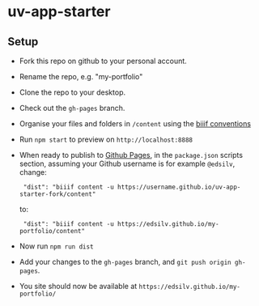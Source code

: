 # uv-app-starter

## Setup

 - Fork this repo on github to your personal account.

 - Rename the repo, e.g. "my-portfolio"

 - Clone the repo to your desktop.

 - Check out the `gh-pages` branch.

 - Organise your files and folders in `/content` using the [biiif conventions](https://github.com/edsilv/biiif/#examples)

 - Run `npm start` to preview on `http://localhost:8888`

 - When ready to publish to [Github Pages](https://pages.github.com/), in the `package.json` scripts section, assuming your Github username is for example `@edsilv`, change:

    ```
     "dist": "biiif content -u https://username.github.io/uv-app-starter-fork/content"
    ```

    to:

    ```
     "dist": "biiif content -u https://edsilv.github.io/my-portfolio/content"
    ```

- Now run `npm run dist`

- Add your changes to the `gh-pages` branch, and `git push origin gh-pages`.

- You site should now be available at `https://edsilv.github.io/my-portfolio/`

